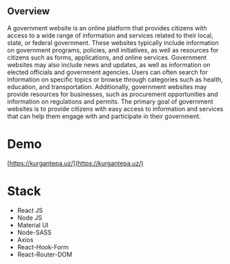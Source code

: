 ## Overview 

A government website is an online platform that provides citizens with access to a wide range of information and services related to their local, state, or federal government. These websites typically include information on government programs, policies, and initiatives, as well as resources for citizens such as forms, applications, and online services. Government websites may also include news and updates, as well as information on elected officials and government agencies. Users can often search for information on specific topics or browse through categories such as health, education, and transportation. Additionally, government websites may provide resources for businesses, such as procurement opportunities and information on regulations and permits. The primary goal of government websites is to provide citizens with easy access to information and services that can help them engage with and participate in their government.

# Demo
[https://kurgantepa.uz/](https://kurgantepa.uz/)

# Stack

- React JS
- Node JS
- Material UI
- Node-SASS
- Axios
- React-Hook-Form
- React-Router-DOM
